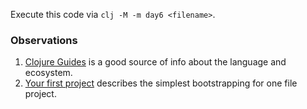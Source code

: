 Execute this code via `clj -M -m day6 <filename>`.

### Observations

1. [Clojure Guides](https://clojure-doc.org/) is a good source of info about the language and
   ecosystem.
2. [Your first
   project](https://clojure-doc.org/articles/tutorials/getting_started_cli/)
   describes the simplest bootstrapping for one file project.

